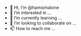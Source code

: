 - 👋 Hi, I’m @hamsimalone
- 👀 I’m interested in ...
- 🌱 I’m currently learning ...
- 💞️ I’m looking to collaborate on ...
- 📫 How to reach me ...

<!---
hamsimalone/hamsimalone is a ✨ special ✨ repository because its `README.md` (this file) appears on your GitHub profile.
You can click the Preview link to take a look at your changes.
--->
